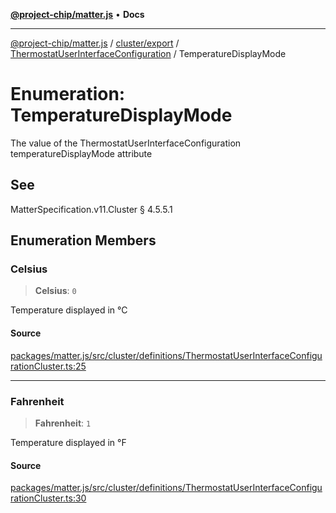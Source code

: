 [**@project-chip/matter.js**](../../../../../README.md) • **Docs**

***

[@project-chip/matter.js](../../../../../modules.md) / [cluster/export](../../../README.md) / [ThermostatUserInterfaceConfiguration](../README.md) / TemperatureDisplayMode

# Enumeration: TemperatureDisplayMode

The value of the ThermostatUserInterfaceConfiguration temperatureDisplayMode attribute

## See

MatterSpecification.v11.Cluster § 4.5.5.1

## Enumeration Members

### Celsius

> **Celsius**: `0`

Temperature displayed in °C

#### Source

[packages/matter.js/src/cluster/definitions/ThermostatUserInterfaceConfigurationCluster.ts:25](https://github.com/project-chip/matter.js/blob/7a8cbb56b87d4ccf34bec5a9a95ab40a1711324f/packages/matter.js/src/cluster/definitions/ThermostatUserInterfaceConfigurationCluster.ts#L25)

***

### Fahrenheit

> **Fahrenheit**: `1`

Temperature displayed in °F

#### Source

[packages/matter.js/src/cluster/definitions/ThermostatUserInterfaceConfigurationCluster.ts:30](https://github.com/project-chip/matter.js/blob/7a8cbb56b87d4ccf34bec5a9a95ab40a1711324f/packages/matter.js/src/cluster/definitions/ThermostatUserInterfaceConfigurationCluster.ts#L30)
